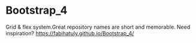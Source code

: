 # Bootstrap_4
Grid &amp; flex system.Great repository names are short and memorable. Need inspiration? 
https://fabihatuly.github.io/Bootstrap_4/
